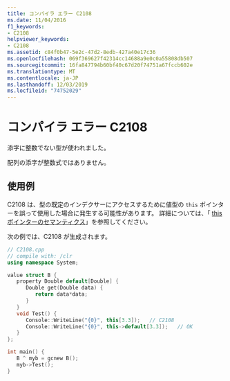 ```yaml
---
title: コンパイラ エラー C2108
ms.date: 11/04/2016
f1_keywords:
- C2108
helpviewer_keywords:
- C2108
ms.assetid: c84f0b47-5e2c-47d2-8edb-427a40e17c36
ms.openlocfilehash: 069f369627f42314cc14688a9e0c0a55808db507
ms.sourcegitcommit: 16fa847794b60bf40c67d20f74751a67fccb602e
ms.translationtype: MT
ms.contentlocale: ja-JP
ms.lasthandoff: 12/03/2019
ms.locfileid: "74752029"
---
```

# <a name="compiler-error-c2108"></a>コンパイラ エラー C2108

添字に整数でない型が使われました。

配列の添字が整数式ではありません。

## <a name="example"></a>使用例

C2108 は、型の既定のインデクサーにアクセスするために値型の `this` ポインターを誤って使用した場合に発生する可能性があります。 詳細については、「 [this ポインターのセマンティクス](../../dotnet/how-to-define-and-consume-classes-and-structs-cpp-cli.md#BKMK_Semantics_of_the_this_pointer)」を参照してください。

次の例では、C2108 が生成されます。

```cpp
// C2108.cpp
// compile with: /clr
using namespace System;

value struct B {
   property Double default[Double] {
      Double get(Double data) {
         return data*data;
      }
   }
   void Test() {
      Console::WriteLine("{0}", this[3.3]);   // C2108
      Console::WriteLine("{0}", this->default[3.3]);   // OK
   }
};

int main() {
   B ^ myb = gcnew B();
   myb->Test();
}
```
